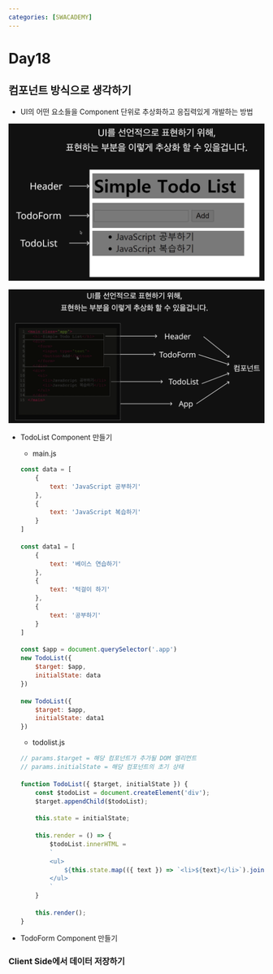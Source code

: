 ```yaml
---
categories: [SWACADEMY]
---
```


# Day18

## 컴포넌트 방식으로 생각하기
- UI의 어떤 요소들을 Component 단위로 추상화하고 응집력있게 개발하는 방법

![추상화1](/assets/images/2023/01/06/img_4.png)

![추상화2](/assets/images/2023/01/06/img_5.png)

- TodoList Component 만들기
  - main.js
  ```javascript
  const data = [
      {
          text: 'JavaScript 공부하기'
      },
      {
          text: 'JavaScript 복습하기'
      }
  ]
  
  const data1 = [
      {
          text: '베이스 연습하기'
      },
      {
          text: '턱걸이 하기'
      },
      {
          text: '공부하기'
      }
  ]
  
  const $app = document.querySelector('.app')
  new TodoList({
      $target: $app,
      initialState: data
  })
  
  new TodoList({
      $target: $app,
      initialState: data1
  })
  ```

  - todolist.js
  ```javascript
  // params.$target = 해당 컴포넌트가 추가될 DOM 엘리먼트
  // params.initialState = 해당 컴포넌트의 초기 상태
  
  function TodoList({ $target, initialState }) {
      const $todoList = document.createElement('div');
      $target.appendChild($todoList);
  
      this.state = initialState;
  
      this.render = () => {
          $todoList.innerHTML =
          `
          <ul>
              ${this.state.map(({ text }) => `<li>${text}</li>`).join('')}
          </ul>
          `
      }
  
      this.render();
  }
  ```

- TodoForm Component 만들기


### Client Side에서 데이터 저장하기

